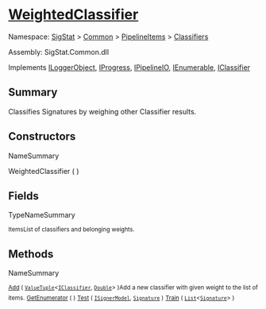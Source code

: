 # [WeightedClassifier](./WeightedClassifier.md)

Namespace: [SigStat]() > [Common](./../../README.md) > [PipelineItems]() > [Classifiers](./README.md)

Assembly: SigStat.Common.dll

Implements [ILoggerObject](./../../ILoggerObject.md), [IProgress](./../../Helpers/IProgress.md), [IPipelineIO](./../../Pipeline/IPipelineIO.md), [IEnumerable](https://docs.microsoft.com/en-us/dotnet/api/System.Collections.IEnumerable), [IClassifier](./../../Pipeline/IClassifier.md)

## Summary
Classifies Signatures by weighing other Classifier results.

## Constructors

NameSummary

WeightedClassifier (  )<sub></sub>


## Fields

TypeNameSummary

<sub>Items</sub><sub>List of classifiers and belonging weights.</sub>


## Methods

NameSummary

<sub>[Add](./Methods/WeightedClassifier-100663869.md) ( [`ValueTuple`](https://docs.microsoft.com/en-us/dotnet/api/System.ValueTuple-2)\<[`IClassifier`](./../../Pipeline/IClassifier.md), [`Double`](https://docs.microsoft.com/en-us/dotnet/api/System.Double)> )</sub><sub>Add a new classifier with given weight to the list of items.</sub>
<sub>[GetEnumerator](./Methods/WeightedClassifier-100663868.md) (  )</sub><sub></sub>
<sub>[Test](./Methods/WeightedClassifier-100663871.md) ( [`ISignerModel`](./../../Pipeline/ISignerModel.md), [`Signature`](./../../Signature.md) )</sub><sub></sub>
<sub>[Train](./Methods/WeightedClassifier-100663870.md) ( [`List`](https://docs.microsoft.com/en-us/dotnet/api/System.Collections.Generic.List-1)\<[`Signature`](./../../Signature.md)> )</sub><sub></sub>


